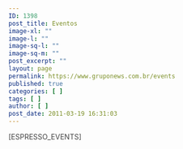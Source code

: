 ```yaml
---
ID: 1398
post_title: Eventos
image-xl: ""
image-l: ""
image-sq-l: ""
image-sq-m: ""
post_excerpt: ""
layout: page
permalink: https://www.gruponews.com.br/events
published: true
categories: [ ]
tags: [ ]
author: [ ]
post_date: 2011-03-19 16:31:03
---
```

<span style="color: #444444;">[ESPRESSO_EVENTS]</span>